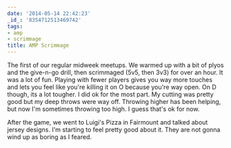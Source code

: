 ```yaml
---
date: '2014-05-14 22:42:23'
_id_: '8354712513469742'
tags:
- amp
- scrimmage
title: AMP Scrimmage
---
```


The first of our regular midweek meetups. We warmed up with a bit of plyos and the give-n-go drill, then scrimmaged (5v5, then 3v3) for over an hour. It was a lot of fun. Playing with fewer players gives you way more touches and lets you feel like you're killing it on O because you're way open. On D though, its a lot tougher. I did ok for the most part. My cutting was pretty good but my deep throws were way off. Throwing higher has been helping, but now I'm sometimes throwing too high. I guess that's ok for now.

After the game, we went to Luigi's Pizza in Fairmount and talked about jersey designs. I'm starting to feel pretty good about it. They are not gonna wind up as boring as I feared.
